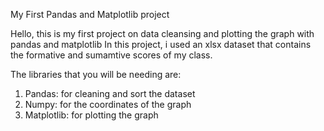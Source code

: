 My First Pandas and Matplotlib project 

Hello, this is my first project on data cleansing and plotting the graph with pandas and matplotlib 
In this project, i used an xlsx dataset that contains the formative and sumamtive scores of my class.



The libraries that you will be needing are:
1. Pandas: for cleaning and sort the dataset 
2. Numpy: for the coordinates of the graph
3. Matplotlib: for plotting the graph
